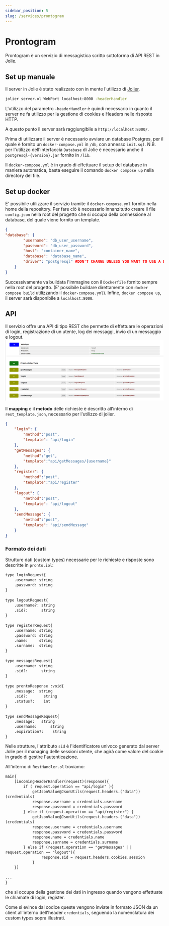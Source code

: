 ```yaml
---
sidebar_position: 5
slug: /services/prontogram
---
```



# Prontogram
Prontogram è un servizio di messagistica scritto sottoforma di API REST in Jolie.

## Set up manuale
Il server in Jolie è stato realizzato con in mente l'utilizzo di [Jolier](https://docs.jolie-lang.org/v1.11.x/language-tools-and-standard-library/rest/jolier/index.html).
```bash
jolier server.ol WebPort localhost:8000 -headerHandler
```
L'utilizzo del parametro ```-headerHandler``` è quindi necessario in quanto il server ne fa utilizzo per la gestione di cookies e Headers nelle risposte HTTP.

A questo punto il server sarà raggiungibile a ```http://localhost:8000/```.

Prima di utilizzare il server è necessario avviare un database Postgres, per il quale è fornito un ```docker-compose.yml``` in ```/db```, con annesso ```init.sql```.
N.B. per l'utilizzo dell'interfaccia ```Database``` di Jolie è necessario anche il ```postgresql-{version}.jar``` fornito in ```/lib```.

Il ```docker-compose.yml``` è in grado di effettuare il setup del database in maniera automatica, basta eseguire il comando ```docker compose up``` nella directory del file.

## Set up docker
E' possibile utilizzare il servizio tramite il ```docker-compose.yml``` fornito nella home della repository.
Per fare ciò è necessario innanzitutto creare il file ```config.json``` nella root del progetto che si occupa della connessione al database, del quale viene fornito un template.
```JSON
{
"database": {
        "username": "db_user_username",
        "password": "db_user_password",
        "host": "container_name",
        "database": "database_name",
        "driver": "postgresql" #DON'T CHANGE UNLESS YOU WANT TO USE A DIFFERENT DATABASE
    }
}
```
Successivamente va buildata l'immagine con il ```Dockerfile``` fornito sempre nella root del progetto. (E' possibile buildare direttamente con ```docker compose build``` utilizzando il ```docker-compose.yml```).
Infine, ```docker compose up```, il server sarà disponibile a ```localhost:8000```.


## API
Il servizio offre una API di tipo REST che permette di effettuare le operazioni di login, registrazione di un utente, log dei messaggi, invio di un messaggio e logout.
![Prontogram routes](/img/prontogram_recap.png)

Il **mapping** e il **metodo** delle richieste è descritto all'interno di ```rest_template.json```, necessario per l'utilizzo di jolier.
```json
{
    "login": {
        "method":"post",
        "template": "api/login"
    },
    "getMessages": {
        "method":"get",
        "template":"api/getMessages/{username}"
    },
    "register": {
        "method":"post",
        "template":"api/register"
    },
    "logout": {
        "method":"post",
        "template": "api/logout"
    },
    "sendMessage": {
        "method":"post",
        "template": "api/sendMessage"
    }
}
```

### Formato dei dati
Strutture dati (custom types) necessarie per le richieste e risposte sono descritte in ```pronto.iol```:
```jolie
type loginRequest{
    .username: string
    .password: string
}

type logoutRequest{
    .username?: string
    .sid?:      string
}

type registerRequest{
    .username: string
    .password: string
    .name:     string
    .surname:  string
}

type messagesRequest{
    .username: string
    .sid?:      string
}

type prontoResponse :void{
    .message:  string
    .sid?:       string
    .status?:    int
}

type sendMessageRequest{
    .message:   string
    .username:      string
    .expiration?:    string
}
```
Nelle strutture, l'attributo ```sid``` è l'identificatore univoco generato dal server Jolie per il managing delle sessioni utente, che agirà come valore del cookie in grado di gestire l'autenticazione.

All'interno di ```RestHandler.ol``` troviamo:

```jolie
main{
    [incomingHeaderHandler(request)(response){
        if ( request.operation == "api/login" ){
            getJsonValue@JsonUtils(request.headers.("data"))(credentials)
            response.username = credentials.username
            response.password = credentials.password
        } else if (request.operation == "api/register") {
            getJsonValue@JsonUtils(request.headers.("data"))(credentials)
            response.username = credentials.username
            response.password = credentials.password
            response.name = credentials.name
            response.surname = credentials.surname
        } else if (request.operation == "getMessages" || request.operation == "logout"){
                response.sid = request.headers.cookies.session
            }
    }]

...
}
```
che si occupa della gestione dei dati in ingresso quando vengono effettuate le chiamate di login, register. 

Come si evince dal codice queste vengono inviate in formato JSON da un client all'interno dell'header ```credentials```, seguendo la nomenclatura dei custom types sopra illustrati.

